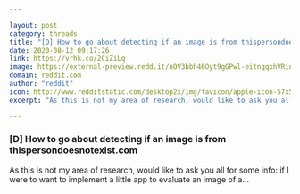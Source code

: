 ```yaml
---

layout: post
category: threads
title: "[D] How to go about detecting if an image is from thispersondoesnotexist.com"
date: 2020-08-12 09:17:26
link: https://vrhk.co/2CiZiLq
image: https://external-preview.redd.it/nOV3bbh46Oyt9gGPwl-eitnqqxhVRinxeicm_J2T654.jpg?width=1024&height=536.12565445&auto=webp&crop=1024:536.12565445,smart&s=43da8330b19a3dd724b817d465621e903159a6da
domain: reddit.com
author: "reddit"
icon: http://www.redditstatic.com/desktop2x/img/favicon/apple-icon-57x57.png
excerpt: "As this is not my area of research, would like to ask you all for some info: if I were to want to implement a little app to evaluate an image of a..."

---
```


### [D] How to go about detecting if an image is from thispersondoesnotexist.com

As this is not my area of research, would like to ask you all for some info: if I were to want to implement a little app to evaluate an image of a...